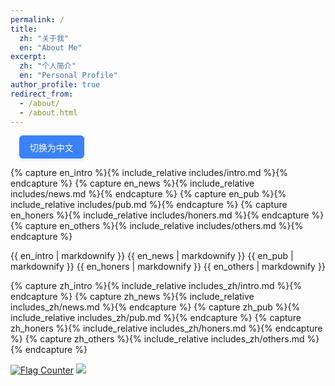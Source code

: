 ```yaml
---
permalink: /
title: 
  zh: "关于我"
  en: "About Me"
excerpt: 
  zh: "个人简介"
  en: "Personal Profile"
author_profile: true
redirect_from: 
  - /about/
  - /about.html
---
```


<span class='anchor' id='about-me'></span>

<!-- 语言切换按钮 -->
<div style="margin: 1em; text-align: left;">
  <button id="lang-toggle" onclick="toggleLang()" style="
    padding: 0.6em 1.2em;
    font-size: 1em;
    font-weight: 500;
    color: #ffffff;
    background-color: #3b82f6;
    border: none;
    border-radius: 6px;
    cursor: pointer;
    transition: all 0.3s ease;
    box-shadow: 0 2px 4px rgba(59, 130, 246, 0.2);
  ">
    <span id="btn-text">切换为中文</span>
  </button>
</div>

{% capture en_intro %}{%  include_relative includes/intro.md %}{% endcapture %}
{% capture en_news %}{%   include_relative includes/news.md %}{% endcapture %}
{% capture en_pub %}{%    include_relative includes/pub.md %}{% endcapture %}
{% capture en_honers %}{% include_relative includes/honers.md %}{% endcapture %}
{% capture en_others %}{% include_relative includes/others.md %}{% endcapture %}

<!-- 同时加载中英文内容，用类名区分 -->
<div class="lang-content lang-en">
{{ en_intro  | markdownify }}
{{ en_news   | markdownify }}
{{ en_pub    | markdownify }}
{{ en_honers | markdownify }}
{{ en_others | markdownify }}
</div>

{% capture zh_intro %}{%  include_relative includes_zh/intro.md %}{% endcapture %}
{% capture zh_news %}{%   include_relative includes_zh/news.md %}{% endcapture %}
{% capture zh_pub %}{%    include_relative includes_zh/pub.md %}{% endcapture %}
{% capture zh_honers %}{% include_relative includes_zh/honers.md %}{% endcapture %}
{% capture zh_others %}{% include_relative includes_zh/others.md %}{% endcapture %}

<div class="lang-content lang-zh" style="display: none;">
  {{ zh_intro  | markdownify }}
  {{ zh_news   | markdownify }}
  {{ zh_pub    | markdownify }}
  {{ zh_honers | markdownify }}
  {{ zh_others | markdownify }}
</div>

<script>
  // 页面加载时初始化显示
  document.addEventListener('DOMContentLoaded', () => {
    const urlParams = new URLSearchParams(window.location.search);
    const currentLang = urlParams.get('lang') || 'en';
    const btnText = document.getElementById('btn-text');
    
    // 显示当前语言内容
    document.querySelector('.lang-en').style.display = currentLang === 'en' ? 'block' : 'none';
    document.querySelector('.lang-zh').style.display = currentLang === 'zh' ? 'block' : 'none';
    btnText.textContent = currentLang === 'en' ? '切换为中文' : 'Switch to English';
  });

  // 切换语言逻辑
  function toggleLang() {
    const urlParams = new URLSearchParams(window.location.search);
    const currentLang = urlParams.get('lang') || 'en';
    const newLang = currentLang === 'en' ? 'zh' : 'en';
    
    // 更新URL参数（不刷新页面）
    urlParams.set('lang', newLang);
    const newUrl = window.location.pathname + (urlParams.toString() ? '?' + urlParams.toString() : '');
    window.history.pushState({}, '', newUrl);
    
    // 切换内容显示
    document.querySelector('.lang-en').style.display = newLang === 'en' ? 'block' : 'none';
    document.querySelector('.lang-zh').style.display = newLang === 'zh' ? 'block' : 'none';
    document.getElementById('btn-text').textContent = newLang === 'en' ? '切换为中文' : 'Switch to English';
  }
</script>

<a href=""><img src="https://s05.flagcounter.com/count2/XcvZ/bg_FFFEFA/txt_000000/border_CCCCCC/columns_2/maxflags_10/viewers_0/labels_0/pageviews_0/flags_0/percent_0/" alt="Flag Counter" border="0"></a>
<a href="https://clustrmaps.com/site/1c76b"  title="ClustrMaps"><img src="//www.clustrmaps.com/map_v2.png?d=xkfYpF7jdZxG0K1rsuHQGjnlMfNBPUUq7pLSiLA0vz0&cl=ffffff" /></a>

<script type="text/javascript" id="clstr_globe" src="//clustrmaps.com/globe.js?d=xkfYpF7jdZxG0K1rsuHQGjnlMfNBPUUq7pLSiLA0vz0"></script>